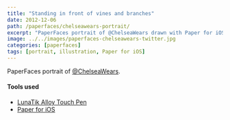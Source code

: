 ```yaml
---
title: "Standing in front of vines and branches"
date: 2012-12-06
path: /paperfaces/chelseawears-portrait/
excerpt: "PaperFaces portrait of @ChelseaWears drawn with Paper for iOS on an iPad."
image: ../../images/paperfaces-chelseawears-twitter.jpg
categories: [paperfaces]
tags: [portrait, illustration, Paper for iOS]
---
```


PaperFaces portrait of [@ChelseaWears](https://twitter.com/ChelseaWears).

#### Tools used

- [LunaTik Alloy Touch Pen](https://www.amazon.com/gp/product/B00821TR7G/ref=as_li_ss_tl?ie=UTF8&tag=mademist-20&linkCode=as2&camp=1789&creative=390957&creativeASIN=B00821TR7G)
- [Paper for iOS](https://paper.bywetransfer.com/)
